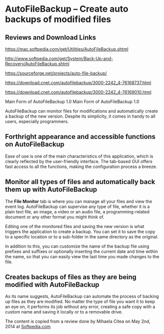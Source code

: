 AutoFileBackup – Create auto backups of modified files
======================================================

Reviews and Download Links
-------
https://mac.softpedia.com/get/Utilities/AutoFileBackup.shtml

http://www.softpedia.com/get/System/Back-Up-and-Recovery/AutoFileBackup.shtml 

https://sourceforge.net/projects/auto-file-backup/

https://download.cnet.com/autofilebackup/3000-2242_4-76168737.html

https://download.cnet.com/autofilebackup/3000-2242_4-76169010.html


Main Form of AutoFileBackup 1.0
Main Form of AutoFileBackup 1.0

AutoFileBackup can monitor files for modifications and automatically create a backup of the new version. Despite its simplicity, it comes in handy to all users, especially programmers.

Forthright appearance and accessible functions on AutoFileBackup
----------------------------------------------------------------

Ease of use is one of the main characteristics of this application, which is clearly reflected by the user-friendly interface. The tab-based GUI offers fast access to all the functions, making the configuration process a breeze.

Monitor all types of files and automatically back them up with AutoFileBackup
-----------------------------------------------------------------------------

The **File Monitor** tab is where you can manage all your files and view the event log. AutoFileBackup can supervise any type of file, whether it is a plain text file, an image, a video or an audio file, a programming-related document or any other format you might think of.

Editing one of the monitored files and saving the new version is what triggers the application to create a backup. You can set it to save the copy to a specific location or to a sub-folder in the same directory as the original.

In addition to this, you can customize the name of the backup file using prefixes and suffixes or optionally inserting the current date and time within the name, so that you can easily view the last time you made changes to the file.

Creates backups of files as they are being modified with AutoFileBackup
-----------------------------------------------------------------------

As its name suggests, AutoFileBackup can automate the process of backing up files as they are modified. No matter the type of file you want it to keep an eye on, it performs its job without any error, creating a safe copy with a custom name and saving it locally or to a removable drive.

The content is copied from a review done by Mihaela Citea on May 2nd, 2014 at [Softpedia.com]

[Softpedia.com]:http://www.softpedia.com/get/System/Back-Up-and-Recovery/AutoFileBackup.shtml
